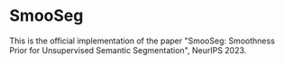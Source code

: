 # SmooSeg
This is the official implementation of the paper "SmooSeg: Smoothness Prior for Unsupervised Semantic Segmentation", NeurIPS 2023.
